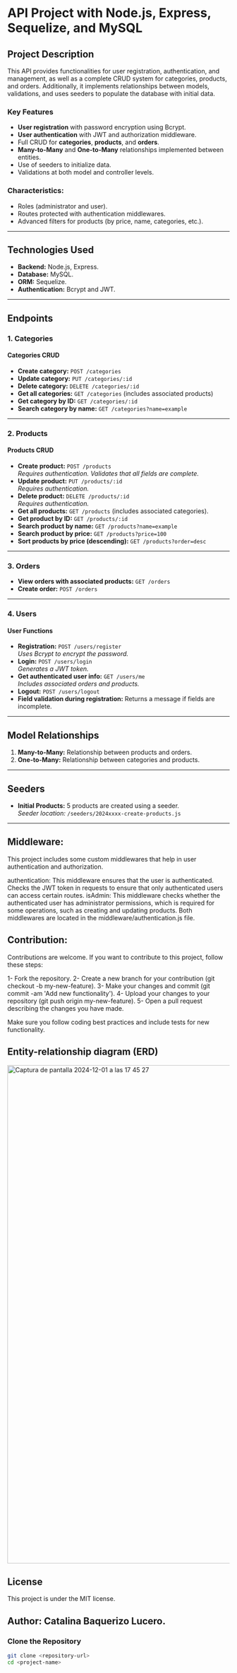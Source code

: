 # API Project with Node.js, Express, Sequelize, and MySQL

## Project Description
This API provides functionalities for user registration, authentication, and management, as well as a complete CRUD system for categories, products, and orders. Additionally, it implements relationships between models, validations, and uses seeders to populate the database with initial data.

### Key Features
- **User registration** with password encryption using Bcrypt.
- **User authentication** with JWT and authorization middleware.
- Full CRUD for **categories**, **products**, and **orders**.
- **Many-to-Many** and **One-to-Many** relationships implemented between entities.
- Use of seeders to initialize data.
- Validations at both model and controller levels.


### Characteristics:
- Roles (administrator and user).
- Routes protected with authentication middlewares.
- Advanced filters for products (by price, name, categories, etc.).

---

## Technologies Used
- **Backend:** Node.js, Express.
- **Database:** MySQL.
- **ORM:** Sequelize.
- **Authentication:** Bcrypt and JWT.

---

## Endpoints

### 1. Categories
#### Categories CRUD
- **Create category:** `POST /categories`
- **Update category:** `PUT /categories/:id`
- **Delete category:** `DELETE /categories/:id`
- **Get all categories:** `GET /categories` (includes associated products)
- **Get category by ID:** `GET /categories/:id`
- **Search category by name:** `GET /categories?name=example`

---

### 2. Products
#### Products CRUD
- **Create product:** `POST /products`  
  *Requires authentication. Validates that all fields are complete.*  
- **Update product:** `PUT /products/:id`  
  *Requires authentication.*  
- **Delete product:** `DELETE /products/:id`  
  *Requires authentication.*  
- **Get all products:** `GET /products` (includes associated categories).
- **Get product by ID:** `GET /products/:id`
- **Search product by name:** `GET /products?name=example`
- **Search product by price:** `GET /products?price=100`
- **Sort products by price (descending):** `GET /products?order=desc`

---

### 3. Orders
- **View orders with associated products:** `GET /orders`
- **Create order:** `POST /orders`  

---

### 4. Users
#### User Functions
- **Registration:** `POST /users/register`  
  *Uses Bcrypt to encrypt the password.*  
- **Login:** `POST /users/login`  
  *Generates a JWT token.*  
- **Get authenticated user info:** `GET /users/me`  
  *Includes associated orders and products.*  
- **Logout:** `POST /users/logout`  
- **Field validation during registration:** Returns a message if fields are incomplete.

---

## Model Relationships
1. **Many-to-Many:** Relationship between products and orders.
2. **One-to-Many:** Relationship between categories and products.

---

## Seeders
- **Initial Products:** 5 products are created using a seeder.  
  *Seeder location:* `/seeders/2024xxxx-create-products.js`

---

## Middleware:

This project includes some custom middlewares that help in user authentication and authorization.

authentication: This middleware ensures that the user is authenticated. Checks the JWT token in requests to ensure that only authenticated users can access certain routes.
isAdmin: This middleware checks whether the authenticated user has administrator permissions, which is required for some operations, such as creating and updating products.
Both middlewares are located in the middleware/authentication.js file.

## Contribution:

Contributions are welcome. If you want to contribute to this project, follow these steps:

1- Fork the repository.
2- Create a new branch for your contribution (git checkout -b my-new-feature).
3- Make your changes and commit (git commit -am 'Add new functionality').
4- Upload your changes to your repository (git push origin my-new-feature).
5- Open a pull request describing the changes you have made.

Make sure you follow coding best practices and include tests for new functionality.

## Entity-relationship diagram (ERD)
<img width="1128" alt="Captura de pantalla 2024-12-01 a las 17 45 27" src="https://github.com/user-attachments/assets/32eedcb4-c378-49dd-96c0-99cf92c911fc">


## License 
This project is under the MIT license.

## Author: Catalina Baquerizo Lucero.

### Clone the Repository
```bash
git clone <repository-url>
cd <project-name>
